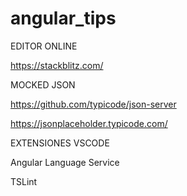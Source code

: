 # angular_tips  

EDITOR ONLINE  

https://stackblitz.com/  

MOCKED JSON  

https://github.com/typicode/json-server  

https://jsonplaceholder.typicode.com/  




EXTENSIONES VSCODE  

Angular Language Service  

TSLint
